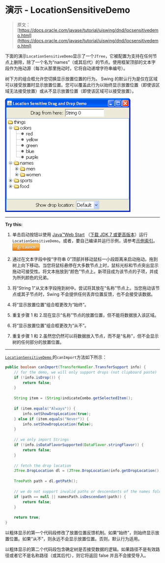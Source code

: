 # 演示 - LocationSensitiveDemo

> 原文： [https://docs.oracle.com/javase/tutorial/uiswing/dnd/locsensitivedemo.html](https://docs.oracle.com/javase/tutorial/uiswing/dnd/locsensitivedemo.html)

下面的演示`LocationSensitiveDemo`显示了一个`JTree`，它被配置为支持在任何节点上删除，除了一个名为“names”（或其后代）的节点。使用框架顶部的文本字段作为拖动源（每次从那里拖动时，它将自动递增字符串编号）。

树下方的组合框允许您切换显示放置位置的行为。 Swing 的默认行为是仅在区域可以接受放置时显示放置位置。您可以覆盖此行为以始终显示放置位置（即使该区域无法接受放置）或从不显示放置位置（即使该区域可以接受放置）。

![A snapshot of the LocationSensitiveDemo demo.](img/276ccb1a0b0d1b7803869c6d4fb2b48a.jpg)

* * *

**Try this:** 

1.  单击启动按钮以使用 [Java™Web Start](http://www.oracle.com/technetwork/java/javase/javawebstart/index.html) （[下载 JDK 7 或更高版本](http://www.oracle.com/technetwork/java/javase/downloads/index.html)）运行`LocationSensitiveDemo`。或者，要自己编译并运行示例，请参考[示例索引](../examples/dnd/index.html#LocationSensitiveDemo)。 [![Launches the ListDemo example](img/4707a69a17729d71c56b2bdbbb4cc61c.jpg)](https://docs.oracle.com/javase/tutorialJWS/samples/uiswing/LocationSensitiveDemoProject/LocationSensitiveDemo.jnlp) 

2.  通过在文本字段中按“字符串 0”顶部并移动鼠标一小段距离来启动拖动。拖到树上向下移动。当您将鼠标悬停在大多数节点上时，鼠标光标和节点突出显示拖动可接受性。将文本拖放到“颜色”节点上。新项目成为该节点的子项，并成为所列颜色的兄弟。
3.  将“String 1”从文本字段拖到树中。尝试将其放在“名称”节点上。当您拖动该节点或其子节点时，Swing 不会提供任何丢弃位置反馈，也不会接受该数据。
4.  将“显示放置位置”组合框更改为“始终”。
5.  重复步骤 1 和 2.现在显示“名称”节点的放置位置，但不能将数据放入该区域。
6.  将“显示放置位置”组合框更改为“从不”。
7.  重复步骤 1 和 2.虽然您仍然可以将数据放入节点，而不是“名称”，但不会显示树的任何部分的放置位置。

* * *

[``LocationSensitiveDemo`` ](../examples/dnd/LocationSensitiveDemoProject/src/dnd/LocationSensitiveDemo.java)的`canImport`方法如下所示：

```java
public boolean canImport(TransferHandler.TransferSupport info) {
    // for the demo, we will only support drops (not clipboard paste)
    if (!info.isDrop()) {
        return false;
    }

    String item = (String)indicateCombo.getSelectedItem();

    if (item.equals("Always")) {
        info.setShowDropLocation(true);
    } else if (item.equals("Never")) {
        info.setShowDropLocation(false);
    }

    // we only import Strings
    if (!info.isDataFlavorSupported(DataFlavor.stringFlavor)) {
        return false;
    }

    // fetch the drop location
    JTree.DropLocation dl = (JTree.DropLocation)info.getDropLocation();

    TreePath path = dl.getPath();

    // we do not support invalid paths or descendants of the names folder
    if (path == null || namesPath.isDescendant(path)) {
        return false;
    }

    return true;
}

```

以粗体显示的第一个代码段修改了放置位置反馈机制。如果“始终”，则始终显示放置位置。如果“从不”，则永远不会显示放置位置。否则，默认行为适用。

以粗体显示的第二个代码段包含确定树是否接受数据的逻辑。如果路径不是有效路径或者它不是名称路径（或其后代），则它将返回 false 并且不会接受导入。